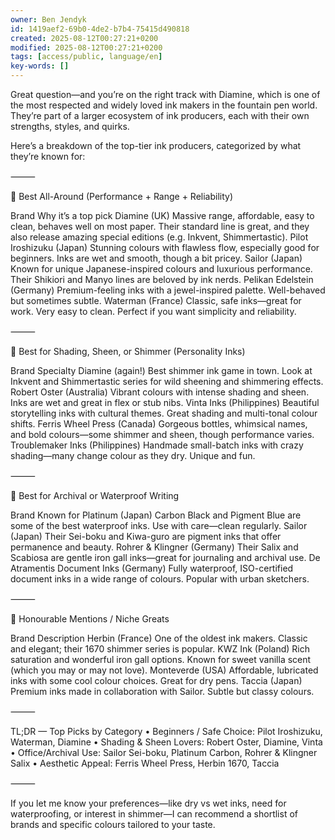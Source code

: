 ```yaml
---
owner: Ben Jendyk
id: 1419aef2-69b0-4de2-b7b4-75415d490818
created: 2025-08-12T00:27:21+0200
modified: 2025-08-12T00:27:21+0200
tags: [access/public, language/en]
key-words: []
---
```


Great question—and you’re on the right track with Diamine, which is one of the most respected and widely loved ink makers in the fountain pen world. They’re part of a larger ecosystem of ink producers, each with their own strengths, styles, and quirks.

Here’s a breakdown of the top-tier ink producers, categorized by what they’re known for:

⸻

🧪 Best All-Around (Performance + Range + Reliability)

Brand	Why it’s a top pick
Diamine (UK)	Massive range, affordable, easy to clean, behaves well on most paper. Their standard line is great, and they also release amazing special editions (e.g. Inkvent, Shimmertastic).
Pilot Iroshizuku (Japan)	Stunning colours with flawless flow, especially good for beginners. Inks are wet and smooth, though a bit pricey.
Sailor (Japan)	Known for unique Japanese-inspired colours and luxurious performance. Their Shikiori and Manyo lines are beloved by ink nerds.
Pelikan Edelstein (Germany)	Premium-feeling inks with a jewel-inspired palette. Well-behaved but sometimes subtle.
Waterman (France)	Classic, safe inks—great for work. Very easy to clean. Perfect if you want simplicity and reliability.


⸻

🎨 Best for Shading, Sheen, or Shimmer (Personality Inks)

Brand	Specialty
Diamine (again!)	Best shimmer ink game in town. Look at Inkvent and Shimmertastic series for wild sheening and shimmering effects.
Robert Oster (Australia)	Vibrant colours with intense shading and sheen. Inks are wet and great in flex or stub nibs.
Vinta Inks (Philippines)	Beautiful storytelling inks with cultural themes. Great shading and multi-tonal colour shifts.
Ferris Wheel Press (Canada)	Gorgeous bottles, whimsical names, and bold colours—some shimmer and sheen, though performance varies.
Troublemaker Inks (Philippines)	Handmade small-batch inks with crazy shading—many change colour as they dry. Unique and fun.


⸻

🧷 Best for Archival or Waterproof Writing

Brand	Known for
Platinum (Japan)	Carbon Black and Pigment Blue are some of the best waterproof inks. Use with care—clean regularly.
Sailor (Japan)	Their Sei-boku and Kiwa-guro are pigment inks that offer permanence and beauty.
Rohrer & Klingner (Germany)	Their Salix and Scabiosa are gentle iron gall inks—great for journaling and archival use.
De Atramentis Document Inks (Germany)	Fully waterproof, ISO-certified document inks in a wide range of colours. Popular with urban sketchers.


⸻

🧭 Honourable Mentions / Niche Greats

Brand	Description
Herbin (France)	One of the oldest ink makers. Classic and elegant; their 1670 shimmer series is popular.
KWZ Ink (Poland)	Rich saturation and wonderful iron gall options. Known for sweet vanilla scent (which you may or may not love).
Monteverde (USA)	Affordable, lubricated inks with some cool colour choices. Great for dry pens.
Taccia (Japan)	Premium inks made in collaboration with Sailor. Subtle but classy colours.


⸻

TL;DR — Top Picks by Category
	•	Beginners / Safe Choice: Pilot Iroshizuku, Waterman, Diamine
	•	Shading & Sheen Lovers: Robert Oster, Diamine, Vinta
	•	Office/Archival Use: Sailor Sei-boku, Platinum Carbon, Rohrer & Klingner Salix
	•	Aesthetic Appeal: Ferris Wheel Press, Herbin 1670, Taccia

⸻

If you let me know your preferences—like dry vs wet inks, need for waterproofing, or interest in shimmer—I can recommend a shortlist of brands and specific colours tailored to your taste.